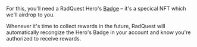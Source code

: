 For this, you'll need a RadQuest Hero's [Badge](?glossaryAnchor=Badge) – it's a specical NFT which we'll airdrop to you.

Whenever it's time to collect rewards in the future, RadQuest will automatically recongize the Hero's Badge in your account and know you're authorized to receive rewards.
